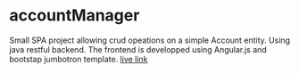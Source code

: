 # accountManager

Small SPA project allowing crud opeations on a simple Account entity. Using java restful backend.  The frontend is developped using Angular.js and bootstap jumbotron template. [live link](http://isilona.com/accm/index-accm.html)
